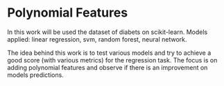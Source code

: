 # Polynomial Features
In this work will be used the dataset of diabets on scikit-learn.
Models applied: linear regression, svm, random forest, neural network.

The idea behind this work is to test various models and try to achieve a good score (with various metrics) for the regression task.
The focus is on adding polynomial features and observe if there is an improvement on models predictions.
